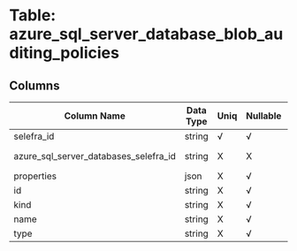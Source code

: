 # Table: azure_sql_server_database_blob_auditing_policies

## Columns 

|  Column Name   |  Data Type  | Uniq | Nullable | Description | 
|  ----  | ----  | ----  | ----  | ---- | 
| selefra_id | string | √ | √ | random id | 
| azure_sql_server_databases_selefra_id | string | X | X | fk to azure_sql_server_databases.selefra_id | 
| properties | json | X | √ |  | 
| id | string | X | √ |  | 
| kind | string | X | √ |  | 
| name | string | X | √ |  | 
| type | string | X | √ |  | 


